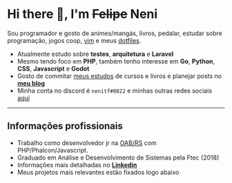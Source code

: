 # Hi there 👋, I'm ~~Felipe~~ Neni

Sou programador e gosto de animes/mangás, livros, pedalar, estudar sobre programação, jogos coop, [vim](https://www.vim.org/) e meus [dotfiles](http://github.com/nenitf/dotfiles).

- Atualmente estudo sobre **testes**, **arquitetura** e **Laravel**
- Mesmo tendo foco em **PHP**, também tenho interesse em **Go**, **Python**, **CSS**, **Javascript** e **Godot**
- Gosto de commitar [meus estudos](http://neni.dev/ead) de cursos e livros e planejar posts no [**meu blog**](http://wtf.neni.dev)
- Minha conta no discord é `nenitf#0822` e minhas outras redes sociais [aqui](http://neni.dev/hub)

---

## Informações profissionais

- Trabalho como desenvolvedor jr na [OAB/RS](https://www.oabrs.org.br/) com PHP/Phalcon/Javascript.
- Graduado em Análise e Desenvolvimento de Sistemas pela Ftec (2018)
- Informações mais detalhadas no [**Linkedin**](https://www.linkedin.com/in/nenitf/)
- Meus projetos mais relevantes estão fixados logo abaixo
